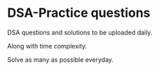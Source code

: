 # DSA-Practice questions 

DSA questions and solutions to be uploaded daily.

Along with time complexity.

Solve as many as possible everyday.